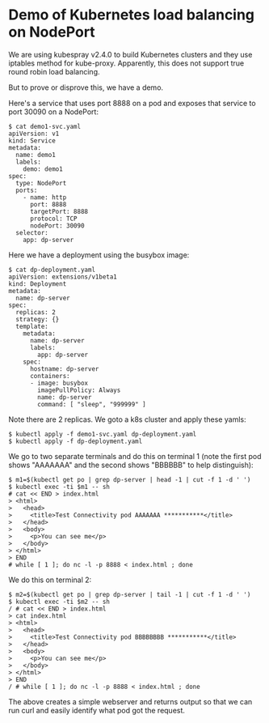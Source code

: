 # Demo of Kubernetes load balancing on NodePort

We are using kubespray v2.4.0 to build Kubernetes clusters and they use iptables method
for kube-proxy.  Apparently, this does not support true round robin load balancing.

But to prove or disprove this, we have a demo.

Here's a service that uses port 8888 on a pod and exposes that service to port 30090
on a NodePort:

```
$ cat demo1-svc.yaml 
apiVersion: v1
kind: Service
metadata:
  name: demo1
  labels:
    demo: demo1
spec:
  type: NodePort
  ports:
    - name: http
      port: 8888
      targetPort: 8888
      protocol: TCP
      nodePort: 30090
  selector:
    app: dp-server
```

Here we have a deployment using the busybox image:

```
$ cat dp-deployment.yaml 
apiVersion: extensions/v1beta1
kind: Deployment
metadata:
  name: dp-server
spec:
  replicas: 2
  strategy: {}
  template:
    metadata:
      name: dp-server
      labels:
        app: dp-server
    spec:
      hostname: dp-server
      containers:
      - image: busybox
        imagePullPolicy: Always
        name: dp-server
        command: [ "sleep", "999999" ]
```

Note there are 2 replicas.  We goto a k8s cluster and apply these yamls:

```
$ kubectl apply -f demo1-svc.yaml dp-deployment.yaml 
$ kubectl apply -f dp-deployment.yaml 
```

We go to two separate terminals and do this on terminal 1 (note the first pod
shows "AAAAAAA" and the second shows "BBBBBB" to help distinguish):

```
$ m1=$(kubectl get po | grep dp-server | head -1 | cut -f 1 -d ' ')
$ kubectl exec -ti $m1 -- sh
# cat << END > index.html
> <html>
>   <head>
>     <title>Test Connectivity pod AAAAAAA ***********</title>
>   </head>
>   <body>
>     <p>You can see me</p>
>   </body>
> </html>
> END
# while [ 1 ]; do nc -l -p 8888 < index.html ; done
```

We do this on terminal 2:

```
$ m2=$(kubectl get po | grep dp-server | tail -1 | cut -f 1 -d ' ')
$ kubectl exec -ti $m2 -- sh
/ # cat << END > index.html
> cat index.html 
> <html>
>   <head>
>     <title>Test Connectivity pod BBBBBBBB ***********</title>
>   </head>
>   <body>
>     <p>You can see me</p>
>   </body>
> </html>
> END
/ # while [ 1 ]; do nc -l -p 8888 < index.html ; done

```

The above creates a simple webserver and returns output so that we can
run curl and easily identify what pod got the request.

